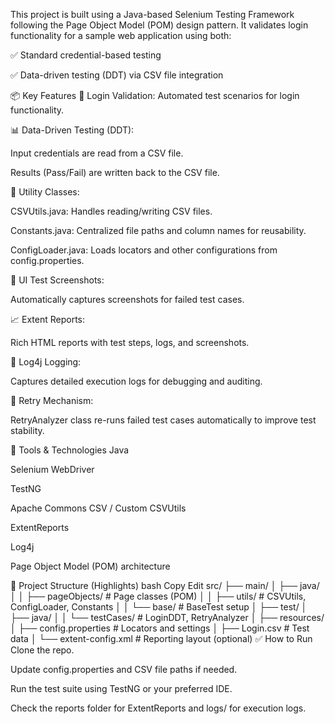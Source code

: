 This project is built using a Java-based Selenium Testing Framework following the Page Object Model (POM) design pattern. It validates login functionality for a sample web application using both:

✅ Standard credential-based testing

✅ Data-driven testing (DDT) via CSV file integration

📦 Key Features
🧪 Login Validation: Automated test scenarios for login functionality.

📊 Data-Driven Testing (DDT):

Input credentials are read from a CSV file.

Results (Pass/Fail) are written back to the CSV file.

🔧 Utility Classes:

CSVUtils.java: Handles reading/writing CSV files.

Constants.java: Centralized file paths and column names for reusability.

ConfigLoader.java: Loads locators and other configurations from config.properties.

📸 UI Test Screenshots:

Automatically captures screenshots for failed test cases.

📈 Extent Reports:

Rich HTML reports with test steps, logs, and screenshots.

📝 Log4j Logging:

Captures detailed execution logs for debugging and auditing.

🔁 Retry Mechanism:

RetryAnalyzer class re-runs failed test cases automatically to improve test stability.

🧰 Tools & Technologies
Java

Selenium WebDriver

TestNG

Apache Commons CSV / Custom CSVUtils

ExtentReports

Log4j

Page Object Model (POM) architecture

📁 Project Structure (Highlights)
bash
Copy
Edit
src/
├── main/
│   ├── java/
│   │   ├── pageObjects/          # Page classes (POM)
│   │   ├── utils/                # CSVUtils, ConfigLoader, Constants
│   │   └── base/                 # BaseTest setup
│
├── test/
│   ├── java/
│   │   └── testCases/            # LoginDDT, RetryAnalyzer
│
├── resources/
│   ├── config.properties         # Locators and settings
│   ├── Login.csv                 # Test data
│   └── extent-config.xml         # Reporting layout (optional)
✅ How to Run
Clone the repo.

Update config.properties and CSV file paths if needed.

Run the test suite using TestNG or your preferred IDE.

Check the reports folder for ExtentReports and logs/ for execution logs.


